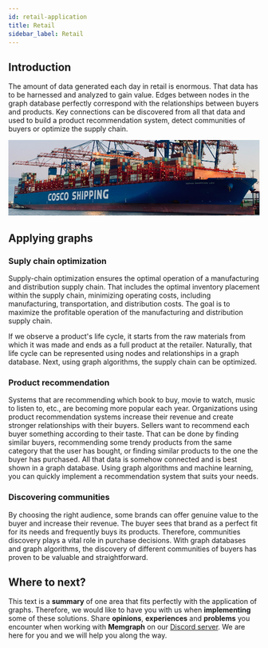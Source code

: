 ```yaml
---
id: retail-application
title: Retail
sidebar_label: Retail
---
```


## Introduction

The amount of data generated each day in retail is enormous. That data has to be
harnessed and analyzed to gain value. Edges between nodes in the graph database
perfectly correspond with the relationships between buyers and products. Key
connections can be discovered from all that data and used to build a product
recommendation system, detect communities of buyers or optimize the supply
chain. 

![memgraph-graph-algorithm-applications-retail](../data/applications/memgraph-graph-algorithm-applications-retail.png)

## Applying graphs

### Suply chain optimization

Supply-chain optimization ensures the optimal operation of a manufacturing and
distribution supply chain. That includes the optimal inventory placement within
the supply chain, minimizing operating costs, including manufacturing,
transportation, and distribution costs. The goal is to maximize the profitable
operation of the manufacturing and distribution supply chain. 

If we observe a product's life cycle, it starts from the raw materials from
which it was made and ends as a full product at the retailer. Naturally, that
life cycle can be represented using nodes and relationships in a graph database.
Next, using graph algorithms, the supply chain can be optimized.

### Product recommendation

Systems that are recommending which book to buy, movie to watch, music to listen
to, etc., are becoming more popular each year. Organizations using product
recommendation systems increase their revenue and create stronger relationships
with their buyers. Sellers want to recommend each buyer something according to
their taste. That can be done by finding similar buyers, recommending some
trendy products from the same category that the user has bought, or finding
similar products to the one the buyer has purchased. All that data is somehow
connected and is best shown in a graph database. Using graph algorithms and
machine learning, you can quickly implement a recommendation system that suits
your needs.

### Discovering communities

By choosing the right audience, some brands can offer genuine value to the buyer
and increase their revenue. The buyer sees that brand as a perfect fit for its
needs and frequently buys its products. Therefore, communities discovery plays a
vital role in purchase decisions. With graph databases and graph algorithms, the
discovery of different communities of buyers has proven to be valuable and
straightforward.

## Where to next?

This text is a **summary** of one area that fits perfectly with the application
of graphs. Therefore, we would like to have you with us when **implementing**
some of these solutions. Share **opinions**, **experiences** and **problems**
you encounter when working with **Memgraph** on our [Discord
server](https://discord.gg/memgraph). We are here for you and we will help you
along the way.